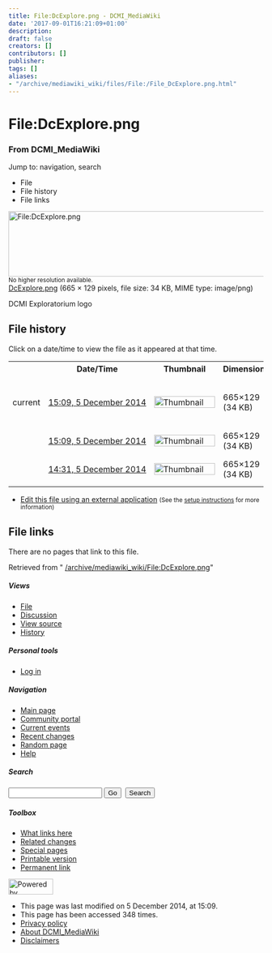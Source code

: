 ```yaml
---
title: File:DcExplore.png - DCMI_MediaWiki
date: '2017-09-01T16:21:09+01:00'
description: 
draft: false
creators: []
contributors: []
publisher: 
tags: []
aliases:
- "/archive/mediawiki_wiki/files/File:/File_DcExplore.png.html"
---
```


<a id="top"></a>
# File:DcExplore.png

### From DCMI\_MediaWiki

Jump to: navigation, search
<!-- start content -->
- File
- File history
- File links

 [<img alt="File:DcExplore.png" src="/images/3/36/DcExplore.png" width="665" height="129">](/archive/mediawiki_wiki/files/DcExplore.png)  
<small>No higher resolution available.</small>  
 [DcExplore.png](/images/3/36/DcExplore.png)‎ (665 × 129 pixels, file size: 34 KB, MIME type: image/png)

DCMI Exploratorium logo

<!-- 
NewPP limit report
Preprocessor node count: 1/1000000
Post-expand include size: 0/2097152 bytes
Template argument size: 0/2097152 bytes
Expensive parser function count: 0/100
-->
## File history

Click on a date/time to view the file as it appeared at that time.

<table class="wikitable filehistory">
  <tr>
    <td></td>
    <th>Date/Time</th>
    <th>Thumbnail</th>
    <th>Dimensions</th>
    <th>User</th>
    <th>Comment</th>
  </tr>
  <tr>
    <td>current</td>
    <td class="filehistory-selected" style="white-space: nowrap;"><a href="/archive/mediawiki_wiki/files/DcExplore.png">15:09, 5 December 2014</a></td>
    <td><a href="/images/3/36/DcExplore.png"><img alt="Thumbnail for version as of 15:09, 5 December 2014" src="/images/3/36/DcExplore.png" width="120" height="23"></a></td>
    <td>665×129 <span style="white-space: nowrap;">(34 KB)</span>
    </td>
    <td>
      <a href="/index.php?title=User:StuartSutton&amp;action=edit&amp;redlink=1" class="new mw-userlink" title="User:StuartSutton (page does not exist)">StuartSutton</a> <span style="white-space: nowrap;"> <span class="mw-usertoollinks">(<a href="/index.php?title=User_talk:StuartSutton&amp;action=edit&amp;redlink=1" class="new" title="User talk:StuartSutton (page does not exist)">Talk</a> | <a href="/index.php/Special:Contributions/StuartSutton" title="Special:Contributions/StuartSutton">contribs</a>)</span></span>
    </td>
    <td> <span class="comment">(Reverted to version as of 14:31, 5 December 2014)</span>
    </td>
  </tr>
  <tr>
    <td></td>
    <td style="white-space: nowrap;"><a href="/images/archive/3/36/20141205150956%21DcExplore.png">15:09, 5 December 2014</a></td>
    <td><a href="/images/archive/3/36/20141205150956%21DcExplore.png"><img alt="Thumbnail for version as of 15:09, 5 December 2014" src="/images/archive/3/36/20141205150956%21DcExplore.png" width="120" height="23"></a></td>
    <td>665×129 <span style="white-space: nowrap;">(34 KB)</span>
    </td>
    <td>
      <a href="/index.php?title=User:StuartSutton&amp;action=edit&amp;redlink=1" class="new mw-userlink" title="User:StuartSutton (page does not exist)">StuartSutton</a> <span style="white-space: nowrap;"> <span class="mw-usertoollinks">(<a href="/index.php?title=User_talk:StuartSutton&amp;action=edit&amp;redlink=1" class="new" title="User talk:StuartSutton (page does not exist)">Talk</a> | <a href="/index.php/Special:Contributions/StuartSutton" title="Special:Contributions/StuartSutton">contribs</a>)</span></span>
    </td>
    <td> <span class="comment">(Exploratorium logo)</span>
    </td>
  </tr>
  <tr>
    <td></td>
    <td style="white-space: nowrap;"><a href="/images/archive/3/36/20141205150943%21DcExplore.png">14:31, 5 December 2014</a></td>
    <td><a href="/images/archive/3/36/20141205150943%21DcExplore.png"><img alt="Thumbnail for version as of 14:31, 5 December 2014" src="/images/archive/3/36/20141205150943%21DcExplore.png" width="120" height="23"></a></td>
    <td>665×129 <span style="white-space: nowrap;">(34 KB)</span>
    </td>
    <td>
      <a href="/index.php?title=User:StuartSutton&amp;action=edit&amp;redlink=1" class="new mw-userlink" title="User:StuartSutton (page does not exist)">StuartSutton</a> <span style="white-space: nowrap;"> <span class="mw-usertoollinks">(<a href="/index.php?title=User_talk:StuartSutton&amp;action=edit&amp;redlink=1" class="new" title="User talk:StuartSutton (page does not exist)">Talk</a> | <a href="/index.php/Special:Contributions/StuartSutton" title="Special:Contributions/StuartSutton">contribs</a>)</span></span>
    </td>
    <td> <span class="comment">(DCMI Exploratorium logo)</span>
    </td>
  </tr>
</table>

  

- [Edit this file using an external application](/index.php?title=File:DcExplore.png&action=edit&externaledit=true&mode=file "File:DcExplore.png") <small>(See the <a href="http://www.mediawiki.org/wiki/Manual:External_editors" class="external text" rel="nofollow">setup instructions</a> for more information)</small>

## File links

There are no pages that link to this file.

Retrieved from " [/archive/mediawiki_wiki/File:DcExplore.png](/archive/mediawiki_wiki/files/File:/File:DcExplore.png.html)"

<!-- end content -->

##### Views

- [File](/archive/mediawiki_wiki/files/File:/File:DcExplore.png.html "View the file page [c]")
- [Discussion](/index.php?title=File_talk:DcExplore.png&action=edit&redlink=1 "Discussion about the content page [t]")
- [View source](/index.php?title=File:DcExplore.png&action=edit "This page is protected.
You can view its source [e]")
- [History](/index.php?title=File:DcExplore.png&action=history "Past revisions of this page [h]")

##### Personal tools

- [Log in](/index.php?title=Special:UserLogin&returnto=File:DcExplore.png "You are encouraged to log in; however, it is not mandatory [o]")

<script type="text/javascript"> if (window.isMSIE55) fixalpha(); </script>

##### Navigation

- [Main page](/index.php/Main_Page "Visit the main page [z]")
- [Community portal](/index.php/DCMI_MediaWiki:Community_portal "About the project, what you can do, where to find things")
- [Current events](/index.php/DCMI_MediaWiki:Current_events "Find background information on current events")
- [Recent changes](/index.php/Special:RecentChanges "The list of recent changes in the wiki [r]")
- [Random page](/index.php/Special:Random "Load a random page [x]")
- [Help](/index.php/Help:Contents "The place to find out")

##### <label for="searchInput">Search</label>

<form action="/index.php" id="searchform">
				<input type="hidden" name="title" value="Special:Search">
				<input id="searchInput" title="Search DCMI_MediaWiki" accesskey="f" type="search" name="search">
				<input type="submit" name="go" class="searchButton" id="searchGoButton" value="Go" title="Go to a page with this exact name if exists"> 
				<input type="submit" name="fulltext" class="searchButton" id="mw-searchButton" value="Search" title="Search the pages for this text">
			</form>

##### Toolbox

- [What links here](/index.php/Special:WhatLinksHere/File:DcExplore.png "List of all wiki pages that link here [j]")
- [Related changes](/index.php/Special:RecentChangesLinked/File:DcExplore.png "Recent changes in pages linked from this page [k]")
- [Special pages](/index.php/Special:SpecialPages "List of all special pages [q]")
- [Printable version](/index.php?title=File:DcExplore.png&printable=yes "Printable version of this page [p]")
- [Permanent link](/index.php?title=File:DcExplore.png&oldid=8871 "Permanent link to this revision of the page")

<!-- end of the left (by default at least) column -->

 [<img src="/skins/common/images/poweredby_mediawiki_88x31.png" height="31" width="88" alt="Powered by MediaWiki">](http://www.mediawiki.org/)

- This page was last modified on 5 December 2014, at 15:09.
- This page has been accessed 348 times.
- [Privacy policy](/index.php/DCMI_MediaWiki:Privacy_policy "DCMI MediaWiki:Privacy policy")
- [About DCMI\_MediaWiki](/index.php/DCMI_MediaWiki:About "DCMI MediaWiki:About")
- [Disclaimers](/index.php/DCMI_MediaWiki:General_disclaimer "DCMI MediaWiki:General disclaimer")

<script>if (window.runOnloadHook) runOnloadHook();</script><!-- Served in 0.465 secs. -->
